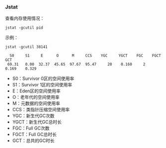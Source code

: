 ### Jstat

查看内存使用情况：

```
jstat -gcutil pid
```

示例：

```
jstat -gcutil 38141

  S0     S1     E      O      M     CCS    YGC     YGCT    FGC    FGCT     GCT
 69.31   0.00  32.37  45.65  97.67  95.47     20    0.160     2    0.169    0.329
```

* S0：Survivor 0区的空间使用率
* S1：Survivor 1区的空间使用率
* E：Eden区的空间使用率
* O：老年代的空间使用率
* M：元数据的空间使用率
* CCS：类指针压缩空间使用率
* YGC：新生代GC次数
* YGCT：新生代GC总时长
* FGC：Full GC次数
* FGCT：Full GC总时长
* GCT：总共的GC时长




